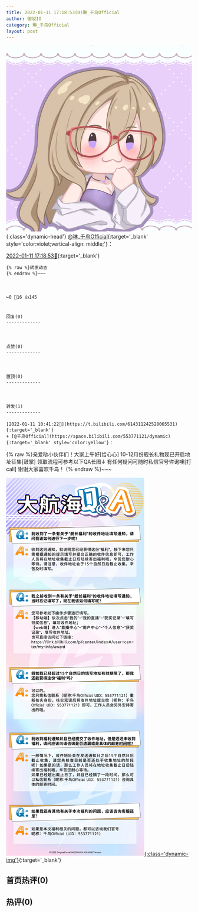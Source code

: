 ```yaml
---
title: 2022-01-11 17:18:53(0)琳_千鸟Official
author: 御坂IO
category: 琳_千鸟Official
layout: post
---
```


![img](/images/c0a88f85ebd0d056f37b114e0748e69556c8b488.jpg){:class='dynamic-head'}
[@琳_千鸟Official](https://space.bilibili.com/1620923329/dynamic){:target='_blank' style='color:violet;vertical-align: middle;'}：

[2022-01-11 17:18:53🔗](https://t.bilibili.com/614413681789631372){:target='_blank'}

~~~
{% raw %}转发动态
{% endraw %}~~~



↪️0 💬16 👍145


回复(0)
-------------



点赞(0)
-------------



置顶(0)
-------------



转发(1)
-------------

[2022-01-11 10:41:22🔗](https://t.bilibili.com/614311242528065531){:target='_blank'}
+ [@千鸟Official](https://space.bilibili.com/553771121/dynamic){:target='_blank' style='color:yellow'}：
~~~
{% raw %}亲爱哒小伙伴们！大家上午好[给心心]
10-12月份舰长礼物现已开启地址征集[鼓掌]
领取流程可参考以下QA长图↓
有任何疑问可随时私信官号咨询噢[打call]
谢谢大家喜欢千鸟！
{% endraw %}~~~


[![img](/images/5e6b815059954bf462a2e380b99a9db8eff235fb.jpg){:class='dynamic-img'}](/images/5e6b815059954bf462a2e380b99a9db8eff235fb.jpg){:target='_blank'}




首页热评(0)
-------------



热评(0)
-------------



